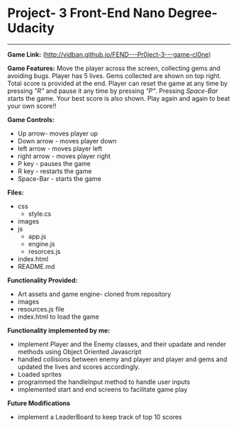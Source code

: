 # Project- 3  Front-End Nano Degree- Udacity

***
**Game Link:** (http://vidban.github.io/FEND---Pr0ject-3---game-cl0ne)

**Game Features:**
Move the player across the screen, collecting gems and avoiding bugs. Player has 5 lives. Gems collected are shown on top right. Total score is provided at the end. 
Player can reset the game at any time by pressing *"R"* and pause it any time by pressing *"P"*. Pressing *Space-Bar* starts the game.
Your best score is also shown. Play again and again to beat your own score!!

**Game Controls:**
- Up arrow- moves player up
- Down arrow - moves player down
- left arrow - moves player left
- right arrow - moves player right
- P key - pauses the game
- R key - restarts the game
- Space-Bar - starts the game

**Files:**
- css
  - style.cs
- images
- js
  - app.js
  - engine.js
  - resorces.js
- index.html
- README.md

**Functionality Provided:**
- Art assets and game engine- cloned from repository
- images
- resources.js file
- index.html to load the game

**Functionality implemented by me:**
- implement Player and the Enemy classes, and their upadate and render methods using Object Oriented Javascript
- handled collisions between enemy and player and player and gems and updated the lives and scores accordingly.
- Loaded sprites
- programmed the handleInput method to handle user inputs
- implemented start and end screens to facilitate game play

**Future Modifications**
- implement a LeaderBoard to keep track of top 10 scores










